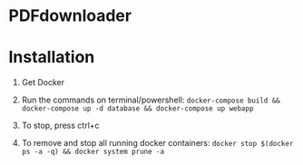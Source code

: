 # PDFdownloader

# Installation

1. Get Docker

2. Run the commands on terminal/powershell:
    `docker-compose build && docker-compose up -d database && docker-compose up webapp`

3. To stop, press ctrl+c

4. To remove and stop all running docker containers:
    `docker stop $(docker ps -a -q) && docker system prune -a`
